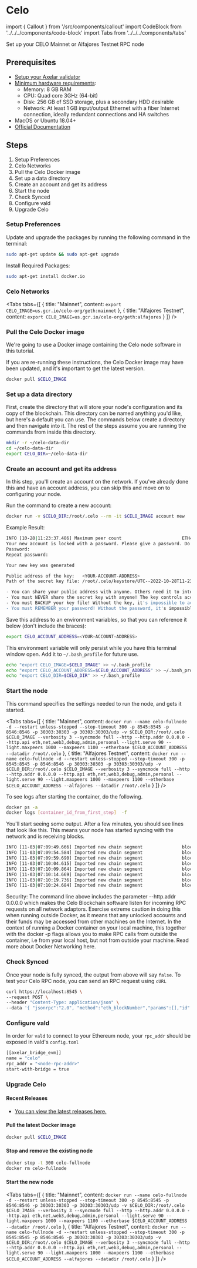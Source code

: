 # Celo

import { Callout } from '/src/components/callout'
import CodeBlock from '../../../components/code-block'
import Tabs from '../../../components/tabs'

Set up your CELO Mainnet or Alfajores Testnet RPC node

## Prerequisites

- [Setup your Axelar validator](/validator/setup)
- [Minimum hardware requirements](https://docs.celo.org/validator/run/mainnet#hardware-requirements):
  - Memory: 8 GB RAM
  - CPU: Quad core 3GHz (64-bit)
  - Disk: 256 GB of SSD storage, plus a secondary HDD desirable
  - Network: At least 1 GB input/output Ethernet with a fiber Internet connection, ideally redundant connections and HA switches
- MacOS or Ubuntu 18.04+
- [Official Documentation](https://docs.celo.org/network/node/run-mainnet)

## Steps

1. Setup Preferences
2. Celo Networks
3. Pull the Celo Docker image
4. Set up a data directory
5. Create an account and get its address
6. Start the node
7. Check Synced
8. Configure vald
9. Upgrade Celo

### Setup Preferences

Update and upgrade the packages by running the following command in the terminal:

```bash
sudo apt-get update && sudo apt-get upgrade
```

Install Required Packages:

```bash
sudo apt-get install docker.io
```

### Celo Networks

<Tabs tabs={[
{
title: "Mainnet",
content: <CodeBlock language="bash">
`export CELO_IMAGE=us.gcr.io/celo-org/geth:mainnet`
</CodeBlock>
},
{
title: "Alfajores Testnet",
content: <CodeBlock language="bash">
`export CELO_IMAGE=us.gcr.io/celo-org/geth:alfajores`
</CodeBlock>
}
]} />

### Pull the Celo Docker image

We're going to use a Docker image containing the Celo node software in this tutorial.

If you are re-running these instructions, the Celo Docker image may have been updated, and it's important to get the latest version.

```bash
docker pull $CELO_IMAGE
```

### Set up a data directory

First, create the directory that will store your node's configuration and its copy of the blockchain. This directory can be named anything you'd like, but here's a default you can use. The commands below create a directory and then navigate into it. The rest of the steps assume you are running the commands from inside this directory.

```bash
mkdir -r ~/celo-data-dir
cd ~/celo-data-dir
export CELO_DIR=~/celo-data-dir
```

### Create an account and get its address

In this step, you'll create an account on the network. If you've already done this and have an account address, you can skip this and move on to configuring your node.

Run the command to create a new account:

```bash
docker run -v $CELO_DIR:/root/.celo --rm -it $CELO_IMAGE account new
```

Example Result:

```bash
INFO [10-28|11:23:37.486] Maximum peer count                       ETH=175 LES=0 total=175
Your new account is locked with a password. Please give a password. Do not forget this password.
Password:
Repeat password:

Your new key was generated

Public address of the key:   <YOUR-ACCOUNT-ADDRESS>
Path of the secret key file: /root/.celo/keystore/UTC--2022-10-28T11-23-45.863789512Z--2aa3b36ff21ecda6d7b277c730e6ef4f7e173598

- You can share your public address with anyone. Others need it to interact with you.
- You must NEVER share the secret key with anyone! The key controls access to your funds!
- You must BACKUP your key file! Without the key, it's impossible to access account funds!
- You must REMEMBER your password! Without the password, it's impossible to decrypt the key!
```

Save this address to an environment variables, so that you can reference it below (don't include the braces):

```bash
export CELO_ACCOUNT_ADDRESS=<YOUR-ACCOUNT-ADDRESS>
```

This environment variable will only persist while you have this terminal window open.
Add it to `~/.bash_profile` for future use.

```bash
echo "export CELO_IMAGE=$CELO_IMAGE" >> ~/.bash_profile
echo "export CELO_ACCOUNT_ADDRESS=$CELO_ACCOUNT_ADDRESS" >> ~/.bash_profile
echo "export CELO_DIR=$CELO_DIR" >> ~/.bash_profile
```

### Start the node

This command specifies the settings needed to run the node, and gets it started.

<Tabs tabs={[
{
title: "Mainnet",
content: <CodeBlock language="bash">
`docker run --name celo-fullnode -d --restart unless-stopped --stop-timeout 300 -p 8545:8545 -p 8546:8546 -p 30303:30303 -p 30303:30303/udp -v $CELO_DIR:/root/.celo $CELO_IMAGE --verbosity 3 --syncmode full --http --http.addr 0.0.0.0 --http.api eth,net,web3,debug,admin,personal --light.serve 90 --light.maxpeers 1000 --maxpeers 1100 --etherbase $CELO_ACCOUNT_ADDRESS --datadir /root/.celo`
</CodeBlock>
},
{
title: "Alfajores Testnet",
content: <CodeBlock language="bash">
`docker run --name celo-fullnode -d --restart unless-stopped --stop-timeout 300 -p 8545:8545 -p 8546:8546 -p 30303:30303 -p 30303:30303/udp -v $CELO_DIR:/root/.celo $CELO_IMAGE --verbosity 3 --syncmode full --http --http.addr 0.0.0.0 --http.api eth,net,web3,debug,admin,personal --light.serve 90 --light.maxpeers 1000 --maxpeers 1100 --etherbase $CELO_ACCOUNT_ADDRESS --alfajores --datadir /root/.celo`
</CodeBlock>
}
]} />


To see logs after starting the container, do the following.
```bash
docker ps -a
docker logs [container_id_from_first_step]  -f
 ```
 
You'll start seeing some output. After a few minutes, you should see lines that look like this. This means your node has started syncing with the network and is receiving blocks.

```bash
INFO [11-03|07:09:49.666] Imported new chain segment               blocks=1  txs=25  mgas=3.463  elapsed=48.153ms    mgasps=71.914  number=15,958,278 hash=edfe6c..2bb604 dirty=156.40MiB
INFO [11-03|07:09:54.584] Imported new chain segment               blocks=1  txs=23  mgas=2.541  elapsed=40.803ms    mgasps=62.268  number=15,958,279 hash=0b359e..9d77ab dirty=156.34MiB
INFO [11-03|07:09:59.690] Imported new chain segment               blocks=1  txs=37  mgas=4.989  elapsed=61.154ms    mgasps=81.576  number=15,958,280 hash=3b8915..b2506f dirty=156.39MiB
INFO [11-03|07:10:04.615] Imported new chain segment               blocks=1  txs=26  mgas=2.598  elapsed=41.537ms    mgasps=62.537  number=15,958,281 hash=36f20e..4afcee dirty=156.33MiB
INFO [11-03|07:10:09.864] Imported new chain segment               blocks=1  txs=36  mgas=5.290  elapsed=79.355ms    mgasps=66.663  number=15,958,282 hash=61906a..1519fe dirty=156.36MiB
INFO [11-03|07:10:14.669] Imported new chain segment               blocks=1  txs=38  mgas=4.118  elapsed=54.928ms    mgasps=74.978  number=15,958,283 hash=af41a9..f285e2 dirty=156.41MiB
INFO [11-03|07:10:19.736] Imported new chain segment               blocks=1  txs=20  mgas=4.494  elapsed=51.821ms    mgasps=86.713  number=15,958,284 hash=e8bd7c..30260b dirty=156.44MiB
INFO [11-03|07:10:24.684] Imported new chain segment               blocks=1  txs=28  mgas=4.218  elapsed=51.408ms    mgasps=82.054  number=15,958,285 hash=c1a6be..c7825e dirty=156.42MiB
```

<Callout type="error" emoji="⚠️">
Security: The command line above includes the parameter --http.addr 0.0.0.0 which makes the Celo Blockchain software listen for incoming RPC requests on all network adaptors. Exercise extreme caution in doing this when running outside Docker, as it means that any unlocked accounts and their funds may be accessed from other machines on the Internet. In the context of running a Docker container on your local machine, this together with the docker -p flags allows you to make RPC calls from outside the container, i.e from your local host, but not from outside your machine. Read more about Docker Networking here.
</Callout>

### Check Synced

Once your node is fully synced, the output from above will say `false`. To test your Celo RPC node, you can send an RPC request using `cURL`

```bash
curl https://localhost:8545 \
--request POST \
--header "Content-Type: application/json" \
--data '{ "jsonrpc":"2.0", "method":"eth_blockNumber","params":[],"id":1}'
```

### Configure vald

In order for `vald` to connect to your Ethereum node, your `rpc_addr` should be exposed in
vald's `config.toml`

```bash
[[axelar_bridge_evm]]
name = "celo"
rpc_addr = "<node-rpc-addr>"
start-with-bridge = true
```

### Upgrade Celo

#### Recent Releases

- [You can view the latest releases here.](https://github.com/celo-org/celo-blockchain/releases)

#### Pull the latest Docker image

```bash
docker pull $CELO_IMAGE
```

#### Stop and remove the existing node

```bash
docker stop -t 300 celo-fullnode
docker rm celo-fullnode
```

#### Start the new node

<Tabs tabs={[
{
title: "Mainnet",
content: <CodeBlock language="bash">
`docker run --name celo-fullnode -d --restart unless-stopped --stop-timeout 300 -p 8545:8545 -p 8546:8546 -p 30303:30303 -p 30303:30303/udp -v $CELO_DIR:/root/.celo $CELO_IMAGE --verbosity 3 --syncmode full --http --http.addr 0.0.0.0 --http.api eth,net,web3,debug,admin,personal --light.serve 90 --light.maxpeers 1000 --maxpeers 1100 --etherbase $CELO_ACCOUNT_ADDRESS --datadir /root/.celo`
</CodeBlock>
},
{
title: "Alfajores Testnet",
content: <CodeBlock language="bash">
`docker run --name celo-fullnode -d --restart unless-stopped --stop-timeout 300 -p 8545:8545 -p 8546:8546 -p 30303:30303 -p 30303:30303/udp -v $CELO_DIR:/root/.celo $CELO_IMAGE --verbosity 3 --syncmode full --http --http.addr 0.0.0.0 --http.api eth,net,web3,debug,admin,personal --light.serve 90 --light.maxpeers 1000 --maxpeers 1100 --etherbase $CELO_ACCOUNT_ADDRESS --alfajores --datadir /root/.celo`
</CodeBlock>
}
]} />

